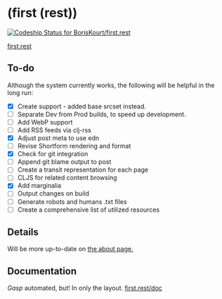 # (first (rest))

[![Codeship Status for BorisKourt/first.rest](https://codeship.io/projects/8a550f60-f891-0131-618b-4abf95291133/status)](https://codeship.io/projects/28712)

[first.rest](http://first.rest)

## To-do

Although the system currently works, the following will be helpful in the long run:

- [X] Create <picture> support - added base srcset instead.
- [ ] Separate Dev from Prod builds, to speed up development.
- [ ] Add WebP support
- [ ] Add RSS feeds via clj-rss
- [X] Adjust post meta to use edn
- [ ] Revise Shortform rendering and format
- [X] Check for git integration
- [ ] Append git blame output to post
- [ ] Create a transit representation for each page
- [ ] CLJS for related content browsing
- [X] Add marginalia
- [ ] Output changes on build
- [ ] Generate robots and humans .txt files
- [ ] Create a comprehensive list of utilized resources

## Details

Will be more up-to-date on [the about page.](http://first.rest/about.html)

## Documentation

*Gasp* automated, but! In only the layout. [first.rest/doc](http://first.rest/doc/)
